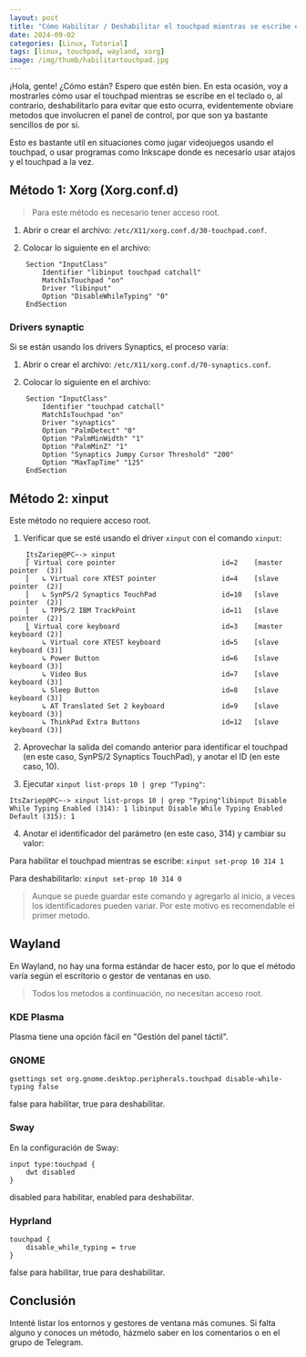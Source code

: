 ```yaml
---
layout: post
title: "Cómo Habilitar / Deshabilitar el touchpad mientras se escribe en Linux"
date: 2024-09-02
categories: [Linux, Tutorial]
tags: [linux, touchpad, wayland, xorg]
image: /img/thumb/habilitartouchpad.jpg
---
```


¡Hola, gente! ¿Cómo están? Espero que estén bien. En esta ocasión, voy a mostrarles cómo usar el touchpad mientras se escribe en el teclado o, al contrario, deshabilitarlo para evitar que esto ocurra, evidentemente obviare metodos que involucren el panel de control, por que son ya bastante sencillos de por si.

Esto es bastante util en situaciones como jugar videojuegos usando el touchpad, o usar programas como Inkscape donde es necesario usar atajos y el touchpad a la vez.


## Método 1: Xorg (Xorg.conf.d)

> Para este método es necesario tener acceso root.

1. Abrir o crear el archivo:
 `/etc/X11/xorg.conf.d/30-touchpad.conf`.

2. Colocar lo siguiente en el archivo:

```
    Section "InputClass"
        Identifier "libinput touchpad catchall"
        MatchIsTouchpad "on"
        Driver "libinput"
        Option "DisableWhileTyping" "0"
    EndSection
```

### Drivers synaptic

Si se están usando los drivers Synaptics, el proceso varía:

1. Abrir o crear el archivo:
`/etc/X11/xorg.conf.d/70-synaptics.conf`.

2. Colocar lo siguiente en el archivo:

```
    Section "InputClass"
        Identifier "touchpad catchall"
        MatchIsTouchpad "on"
        Driver "synaptics"
        Option "PalmDetect" "0"
        Option "PalmMinWidth" "1"
        Option "PalmMinZ" "1"
        Option "Synaptics Jumpy Cursor Threshold" "200"
        Option "MaxTapTime" "125"
    EndSection
```

## Método 2: xinput

Este método no requiere acceso root.

1. Verificar que se esté usando el driver `xinput` con el comando `xinput`:

```
    ItsZariep@PC~-> xinput
    ⎡ Virtual core pointer                          id=2    [master pointer  (3)]
    ⎜   ↳ Virtual core XTEST pointer                id=4    [slave  pointer  (2)]
    ⎜   ↳ SynPS/2 Synaptics TouchPad                id=10   [slave  pointer  (2)]
    ⎜   ↳ TPPS/2 IBM TrackPoint                     id=11   [slave  pointer  (2)]
    ⎣ Virtual core keyboard                         id=3    [master keyboard (2)]
        ↳ Virtual core XTEST keyboard               id=5    [slave  keyboard (3)]
        ↳ Power Button                              id=6    [slave  keyboard (3)]
        ↳ Video Bus                                 id=7    [slave  keyboard (3)]
        ↳ Sleep Button                              id=8    [slave  keyboard (3)]
        ↳ AT Translated Set 2 keyboard              id=9    [slave  keyboard (3)]
        ↳ ThinkPad Extra Buttons                    id=12   [slave  keyboard (3)]
```

2. Aprovechar la salida del comando anterior para identificar el touchpad (en este caso, SynPS/2 Synaptics TouchPad), y anotar el ID (en este caso, 10).

3. Ejecutar `xinput list-props 10 | grep "Typing"`:
 
```
ItsZariep@PC~-> xinput list-props 10 | grep "Typing"libinput Disable While Typing Enabled (314): 1 libinput Disable While Typing Enabled Default (315): 1
```

4. Anotar el identificador del parámetro (en este caso, 314) y cambiar su valor:

Para habilitar el touchpad mientras se escribe:
`xinput set-prop 10 314 1`

Para deshabilitarlo:
`xinput set-prop 10 314 0`

> Aunque se puede guardar este comando y agregarlo al inicio, a veces los identificadores pueden variar. Por este motivo es recomendable el primer metodo.

## Wayland

En Wayland, no hay una forma estándar de hacer esto, por lo que el método varía según el escritorio o gestor de ventanas en uso.

> Todos los metodos a continuación, no necesitan acceso root.

### KDE Plasma

Plasma tiene una opción fácil en "Gestión del panel táctil".

### GNOME

`gsettings set org.gnome.desktop.peripherals.touchpad disable-while-typing false`

false para habilitar, true para deshabilitar.

### Sway

En la configuración de Sway:

```
input type:touchpad {
    dwt disabled
}
```

disabled para habilitar, enabled para deshabilitar.

### Hyprland

```
touchpad {
    disable_while_typing = true
}
```

false para habilitar, true para deshabilitar.

## Conclusión

Intenté listar los entornos y gestores de ventana más comunes. Si falta alguno y conoces un método, házmelo saber en los comentarios o en el grupo de Telegram.